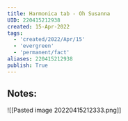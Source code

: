 ```yaml
---
title: Harmonica tab - Oh Susanna
UID: 220415212938
created: 15-Apr-2022
tags:
  - 'created/2022/Apr/15'
  - 'evergreen'
  - 'permanent/fact'
aliases: 220415212938
publish: True
---
```

## Notes:

![[Pasted image 20220415212333.png]]